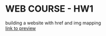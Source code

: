 # WEB COURSE - HW1
building a website with href and img mapping  
[link to preview](https://barkarny.github.io/index.html) 
